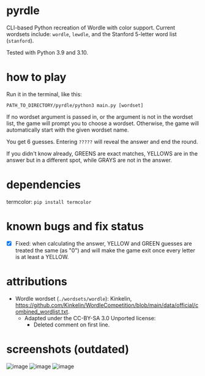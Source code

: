 # pyrdle
CLI-based Python recreation of Wordle with color support.
Current wordsets include: `wordle`, `lewdle`, and the Stanford 5-letter word list (`stanford`).

Tested with Python 3.9 and 3.10.

# how to play
Run it in the terminal, like this:
```
PATH_TO_DIRECTORY/pyrdle/python3 main.py [wordset]
```
If no wordset argument is passed in, or the argument is not in the wordset list, the game will prompt you to choose a wordset.
Otherwise, the game will automatically start with the given wordset name.

You get 6 guesses. Entering `?????` will reveal the answer and end the round.

If you didn't know already, GREENS are exact matches, YELLOWS are in the answer but in a different spot, while GRAYS are not in the answer.

# dependencies
termcolor: `pip install termcolor`

# known bugs and fix status
- [x] Fixed: when calculating the answer, YELLOW and GREEN guesses are treated the same (as "0") and will make the game exit once every letter is at least a YELLOW.

# attributions
- Wordle wordset (`./wordsets/wordle`): Kinkelin, https://github.com/Kinkelin/WordleCompetition/blob/main/data/official/combined_wordlist.txt.
  - Adapted under the CC-BY-SA 3.0 Unported license:
    - Deleted comment on first line.

# screenshots (outdated)
![image](https://user-images.githubusercontent.com/61984863/154415450-e43183c0-305b-4011-9b66-2041bf410f0d.png) ![image](https://user-images.githubusercontent.com/61984863/154416191-25872296-7056-43c3-8c0d-6fab9bd324b8.png)
![image](https://user-images.githubusercontent.com/61984863/154416556-862bfb4e-2414-47d3-9991-85bcfc1bf333.png)
